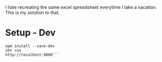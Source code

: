 I hate recreating the same excel spreadsheet everytime I take a vacation. This is my solution to that.

# Setup - Dev
```npm init
npm install --save-dev
sbt run
http://localhost:9000```
